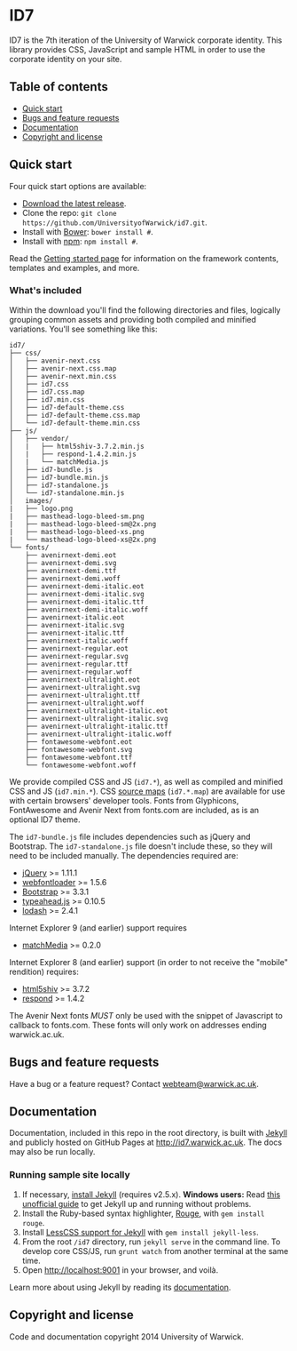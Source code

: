 # ID7

ID7 is the 7th iteration of the University of Warwick corporate identity. This library provides CSS, JavaScript and sample HTML in order to use the corporate identity on your site.

## Table of contents

- [Quick start](#quick-start)
- [Bugs and feature requests](#bugs-and-feature-requests)
- [Documentation](#documentation)
- [Copyright and license](#copyright-and-license)

## Quick start

Four quick start options are available:

- [Download the latest release](#).
- Clone the repo: `git clone https://github.com/UniversityofWarwick/id7.git`.
- Install with [Bower](http://bower.io): `bower install #`.
- Install with [npm](https://www.npmjs.org): `npm install #`.

Read the [Getting started page](#) for information on the framework contents, templates and examples, and more.

### What's included

Within the download you'll find the following directories and files, logically grouping common assets and providing both compiled and minified variations. You'll see something like this:

```
id7/
├── css/
│   ├── avenir-next.css
│   ├── avenir-next.css.map
│   ├── avenir-next.min.css
│   ├── id7.css
│   ├── id7.css.map
│   ├── id7.min.css
│   ├── id7-default-theme.css
│   ├── id7-default-theme.css.map
│   └── id7-default-theme.min.css
├── js/
│   ├── vendor/
│   |   ├── html5shiv-3.7.2.min.js
│   |   ├── respond-1.4.2.min.js
│   |   └── matchMedia.js
│   ├── id7-bundle.js
│   ├── id7-bundle.min.js
│   ├── id7-standalone.js
│   └── id7-standalone.min.js
│   images/
|   ├── logo.png
|   ├── masthead-logo-bleed-sm.png
|   ├── masthead-logo-bleed-sm@2x.png
|   ├── masthead-logo-bleed-xs.png
|   └── masthead-logo-bleed-xs@2x.png
└── fonts/
    ├── avenirnext-demi.eot
    ├── avenirnext-demi.svg
    ├── avenirnext-demi.ttf
    ├── avenirnext-demi.woff
    ├── avenirnext-demi-italic.eot
    ├── avenirnext-demi-italic.svg
    ├── avenirnext-demi-italic.ttf
    ├── avenirnext-demi-italic.woff
    ├── avenirnext-italic.eot
    ├── avenirnext-italic.svg
    ├── avenirnext-italic.ttf
    ├── avenirnext-italic.woff
    ├── avenirnext-regular.eot
    ├── avenirnext-regular.svg
    ├── avenirnext-regular.ttf
    ├── avenirnext-regular.woff
    ├── avenirnext-ultralight.eot
    ├── avenirnext-ultralight.svg
    ├── avenirnext-ultralight.ttf
    ├── avenirnext-ultralight.woff
    ├── avenirnext-ultralight-italic.eot
    ├── avenirnext-ultralight-italic.svg
    ├── avenirnext-ultralight-italic.ttf
    ├── avenirnext-ultralight-italic.woff
    ├── fontawesome-webfont.eot
    ├── fontawesome-webfont.svg
    ├── fontawesome-webfont.ttf
    └── fontawesome-webfont.woff
```

We provide compiled CSS and JS (`id7.*`), as well as compiled and minified CSS and JS (`id7.min.*`). CSS [source maps](https://developers.google.com/chrome-developer-tools/docs/css-preprocessors) (`id7.*.map`) are available for use with certain browsers' developer tools. Fonts from Glyphicons, FontAwesome and Avenir Next from fonts.com are included, as is an optional ID7 theme.

The `id7-bundle.js` file includes dependencies such as jQuery and Bootstrap. The `id7-standalone.js` file doesn't include these, so they will need to be included manually. The dependencies required are:

- [jQuery](https://github.com/jquery/jquery) >= 1.11.1
- [webfontloader](https://github.com/typekit/webfontloader) >= 1.5.6
- [Bootstrap](https://github.com/twbs/bootstrap) >= 3.3.1
- [typeahead.js](https://github.com/twitter/typeahead.js) >= 0.10.5
- [lodash](https://github.com/lodash/lodash) >= 2.4.1

Internet Explorer 9 (and earlier) support requires

- [matchMedia](https://github.com/paulirish/matchMedia.js) >= 0.2.0

Internet Explorer 8 (and earlier) support (in order to not receive the "mobile" rendition) requires:

- [html5shiv](https://github.com/aFarkas/html5shiv) >= 3.7.2
- [respond](https://github.com/scottjehl/Respond) >= 1.4.2

The Avenir Next fonts *MUST* only be used with the snippet of Javascript to callback to fonts.com. These fonts will only work on addresses ending warwick.ac.uk.

## Bugs and feature requests

Have a bug or a feature request? Contact <webteam@warwick.ac.uk>.

## Documentation

Documentation, included in this repo in the root directory, is built with [Jekyll](http://jekyllrb.com) and publicly hosted on GitHub Pages at <http://id7.warwick.ac.uk>. The docs may also be run locally.

### Running sample site locally

1. If necessary, [install Jekyll](http://jekyllrb.com/docs/installation) (requires v2.5.x). **Windows users:** Read [this unofficial guide](http://jekyll-windows.juthilo.com/) to get Jekyll up and running without problems.
2. Install the Ruby-based syntax highlighter, [Rouge](https://github.com/jneen/rouge), with `gem install rouge`.
3. Install [LessCSS support for Jekyll](https://github.com/zroger/jekyll-less) with `gem install jekyll-less`.
4. From the root `/id7` directory, run `jekyll serve` in the command line. To develop core CSS/JS, run `grunt watch` from another terminal at the same time.
5. Open <http://localhost:9001> in your browser, and voilà.

Learn more about using Jekyll by reading its [documentation](http://jekyllrb.com/docs/home/).

## Copyright and license

Code and documentation copyright 2014 University of Warwick.